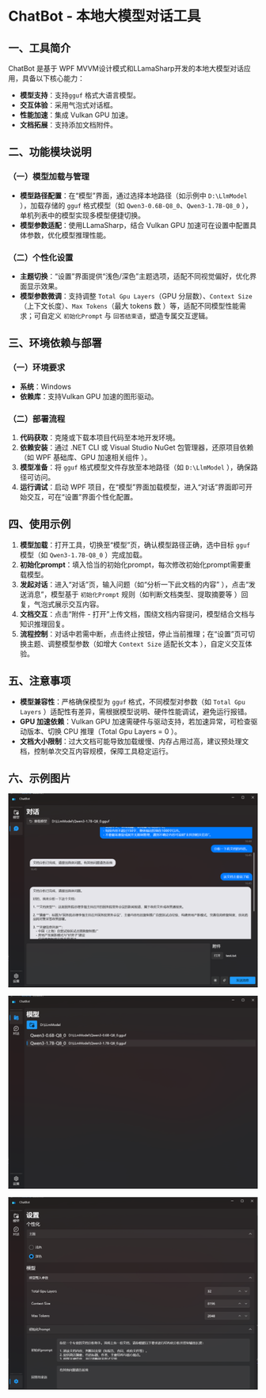# ChatBot - 本地大模型对话工具
## 一、工具简介
ChatBot 是基于 WPF MVVM设计模式和LLamaSharp开发的本地大模型对话应用，具备以下核心能力：  
- **模型支持**：支持`gguf` 格式大语言模型。  
- **交互体验**：采用气泡式对话框。  
- **性能加速**：集成 Vulkan GPU 加速。  
- **文档拓展**：支持添加文档附件。    

## 二、功能模块说明
### （一）模型加载与管理  
- **模型路径配置**：在“模型”界面，通过选择本地路径（如示例中 `D:\LlmModel` ），加载存储的 `gguf` 格式模型（如 `Qwen3-0.6B-Q8_0`、`Qwen3-1.7B-Q8_0` ），单机列表中的模型实现多模型便捷切换。  
- **模型参数适配**：使用LLamaSharp，结合 Vulkan GPU 加速可在设置中配置具体参数，优化模型推理性能。 

### （二）个性化设置  
- **主题切换**：“设置”界面提供“浅色/深色”主题选项，适配不同视觉偏好，优化界面显示效果。  
- **模型参数微调**：支持调整 `Total Gpu Layers`（GPU 分层数）、`Context Size`（上下文长度）、`Max Tokens`（最大 tokens 数 ）等，适配不同模型性能需求；可自定义 `初始化Prompt` 与 `回答结束语`，塑造专属交互逻辑。  

## 三、环境依赖与部署
### （一）环境要求  
- **系统**：Windows  
- **依赖库**：支持Vulkan GPU 加速的图形驱动。  

### （二）部署流程  
1. **代码获取**：克隆或下载本项目代码至本地开发环境。  
2. **依赖安装**：通过 .NET CLI 或 Visual Studio  NuGet 包管理器，还原项目依赖（如 WPF 基础库、GPU 加速相关组件 ）。  
3. **模型准备**：将 `gguf` 格式模型文件存放至本地路径（如 `D:\LlmModel` ），确保路径可访问。  
4. **运行调试**：启动 WPF 项目，在“模型”界面加载模型，进入“对话”界面即可开始交互，可在“设置”界面个性化配置。  

## 四、使用示例
1. **模型加载**：打开工具，切换至“模型”页，确认模型路径正确，选中目标 `gguf` 模型（如 `Qwen3-1.7B-Q8_0` ）完成加载。  
1. **初始化prompt**：填入恰当的初始化prompt，每次修改初始化prompt需要重载模型。
2. **发起对话**：进入“对话”页，输入问题（如“分析一下此文档的内容” ），点击“发送消息”，模型基于 `初始化Prompt` 规则（如判断文档类型、提取摘要等 ）回复，气泡式展示交互内容。  
3. **文档交互**：点击“附件 - 打开”上传文档，围绕文档内容提问，模型结合文档与知识推理回复。  
4. **流程控制**：对话中若需中断，点击终止按钮，停止当前推理；在“设置”页可切换主题、调整模型参数（如增大 `Context Size` 适配长文本 ），自定义交互体验。  

## 五、注意事项
- **模型兼容性**：严格确保模型为 `gguf` 格式，不同模型对参数（如 `Total Gpu Layers` ）适配性有差异，需根据模型说明、硬件性能调试，避免运行报错。  
- **GPU 加速依赖**：Vulkan GPU 加速需硬件与驱动支持，若加速异常，可检查驱动版本、切换 CPU 推理（Total Gpu Layers = 0 ）。  
- **文档大小限制**：过大文档可能导致加载缓慢、内存占用过高，建议预处理文档，控制单次交互内容规模，保障工具稳定运行。  

## 六、示例图片

![1](doc/img/164608.png)

![2](doc/img/164613.png)

![3](doc/img/164625.png)